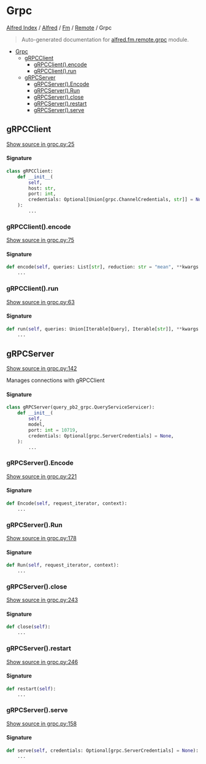 # Grpc

[Alfred Index](../../../README.md#alfred-index) /
[Alfred](../../index.md#alfred) /
[Fm](../index.md#fm) /
[Remote](./index.md#remote) /
Grpc

> Auto-generated documentation for [alfred.fm.remote.grpc](../../../../alfred/fm/remote/grpc.py) module.

- [Grpc](#grpc)
  - [gRPCClient](#grpcclient)
    - [gRPCClient().encode](#grpcclient()encode)
    - [gRPCClient().run](#grpcclient()run)
  - [gRPCServer](#grpcserver)
    - [gRPCServer().Encode](#grpcserver()encode)
    - [gRPCServer().Run](#grpcserver()run)
    - [gRPCServer().close](#grpcserver()close)
    - [gRPCServer().restart](#grpcserver()restart)
    - [gRPCServer().serve](#grpcserver()serve)

## gRPCClient

[Show source in grpc.py:25](../../../../alfred/fm/remote/grpc.py#L25)

#### Signature

```python
class gRPCClient:
    def __init__(
        self,
        host: str,
        port: int,
        credentials: Optional[Union[grpc.ChannelCredentials, str]] = None,
    ):
        ...
```

### gRPCClient().encode

[Show source in grpc.py:75](../../../../alfred/fm/remote/grpc.py#L75)

#### Signature

```python
def encode(self, queries: List[str], reduction: str = "mean", **kwargs: Any):
    ...
```

### gRPCClient().run

[Show source in grpc.py:63](../../../../alfred/fm/remote/grpc.py#L63)

#### Signature

```python
def run(self, queries: Union[Iterable[Query], Iterable[str]], **kwargs: Any):
    ...
```



## gRPCServer

[Show source in grpc.py:142](../../../../alfred/fm/remote/grpc.py#L142)

Manages connections with gRPCClient

#### Signature

```python
class gRPCServer(query_pb2_grpc.QueryServiceServicer):
    def __init__(
        self,
        model,
        port: int = 10719,
        credentials: Optional[grpc.ServerCredentials] = None,
    ):
        ...
```

### gRPCServer().Encode

[Show source in grpc.py:221](../../../../alfred/fm/remote/grpc.py#L221)

#### Signature

```python
def Encode(self, request_iterator, context):
    ...
```

### gRPCServer().Run

[Show source in grpc.py:178](../../../../alfred/fm/remote/grpc.py#L178)

#### Signature

```python
def Run(self, request_iterator, context):
    ...
```

### gRPCServer().close

[Show source in grpc.py:243](../../../../alfred/fm/remote/grpc.py#L243)

#### Signature

```python
def close(self):
    ...
```

### gRPCServer().restart

[Show source in grpc.py:246](../../../../alfred/fm/remote/grpc.py#L246)

#### Signature

```python
def restart(self):
    ...
```

### gRPCServer().serve

[Show source in grpc.py:158](../../../../alfred/fm/remote/grpc.py#L158)

#### Signature

```python
def serve(self, credentials: Optional[grpc.ServerCredentials] = None):
    ...
```


